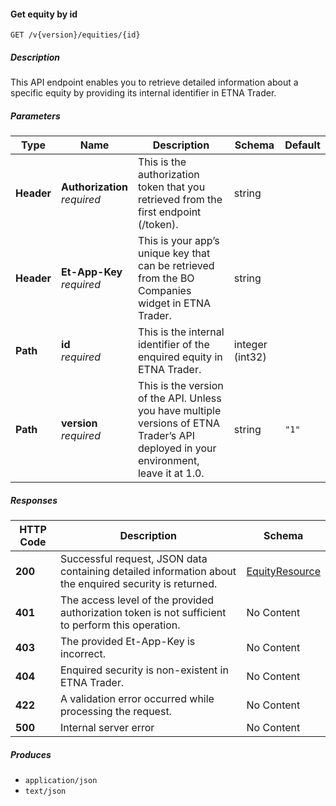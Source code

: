 
<a name="securities_getequitybyid"></a>
#### Get equity by id
```
GET /v{version}/equities/{id}
```


##### Description
This API endpoint enables you to retrieve detailed information about a specific equity by providing its internal identifier in ETNA Trader.


##### Parameters

|Type|Name|Description|Schema|Default|
|---|---|---|---|---|
|**Header**|**Authorization**  <br>*required*|This is the authorization token that you retrieved from the first endpoint (/token).|string||
|**Header**|**Et-App-Key**  <br>*required*|This is your app’s unique key that can be retrieved from the BO Companies widget in ETNA Trader.|string||
|**Path**|**id**  <br>*required*|This is the internal identifier of the enquired equity in ETNA Trader.|integer (int32)||
|**Path**|**version**  <br>*required*|This is the version of the API. Unless you have multiple versions of ETNA Trader’s API deployed in your environment, leave it at 1.0.|string|`"1"`|


##### Responses

|HTTP Code|Description|Schema|
|---|---|---|
|**200**|Successful request, JSON data containing detailed information about the enquired security is returned.|[EquityResource](#equityresource)|
|**401**|The access level of the provided authorization token is not sufficient to perform this operation.|No Content|
|**403**|The provided Et-App-Key is incorrect.|No Content|
|**404**|Enquired security is non-existent in ETNA Trader.|No Content|
|**422**|A validation error occurred while processing the request.|No Content|
|**500**|Internal server error|No Content|


##### Produces

* `application/json`
* `text/json`



